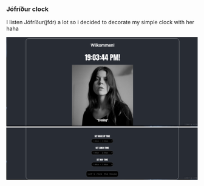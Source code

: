 ### Jófríður clock
I listen Jófríður(jfdr) a lot so i decided to decorate my simple clock with her haha

![GUI](./Jofridur/Screenshot.png)
![GUI](./Jofridur/Screenshot2.png)
